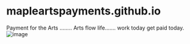 # mapleartspayments.github.io
Payment for the Arts ........ Arts flow life....... work today get paid today.
![image](https://user-images.githubusercontent.com/108437230/207986289-588c188a-81b9-4fd0-812a-eb35ea505c8f.png)
